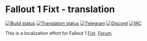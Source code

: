 # Fallout 1 Fixt - translation

[![Build status](https://github.com/BGforgeNet/fallout-fixt-translation/workflows/poify/badge.svg)](https://github.com/BGforgeNet/fallout-fixt-translation/actions?query=workflow%3Apoify)
[![Translation status](https://hive.bgforge.net/widgets/fallout/-/fixt/svg-badge.svg)](https://hive.bgforge.net/projects/fallout/fallout-fixt-translation/)
[![Telegram](https://img.shields.io/badge/telegram-join%20%20%20%20%E2%9D%B1%E2%9D%B1%E2%9D%B1-darkorange?logo=telegram)](https://t.me/bgforge)
[![Discord](https://img.shields.io/discord/420268540700917760?logo=discord&label=discord&color=blue&logoColor=FEE75C)](https://discord.gg/4Yqfggm)
[![IRC](https://img.shields.io/badge/%23IRC-join%20%20%20%20%E2%9D%B1%E2%9D%B1%E2%9D%B1-darkorange)](https://bgforge.net/irc)


This is a localization effort for Fallout 1 [Fixt](http://nma-fallout.com/threads/fallout-fixt-0-81alpha-july-5th-2015.194562). [Forum](https://forums.bgforge.net/viewtopic.php?f=9&t=23).
